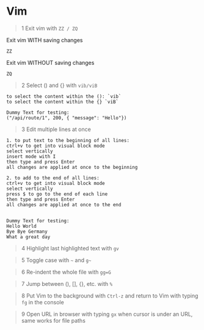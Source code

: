 # Vim

> 1 Exit vim with `ZZ / ZQ`

Exit vim WITH saving changes

```vim
ZZ
```

Exit vim WITHOUT saving changes

```vim
ZQ
```

> 2 Select () and {} with `vib/viB`

```
to select the content within the (): `vib`
to select the content within the {} `viB`

Dummy Text for testing:
("/api/route/1", 200, { "message": "Hello"})
```

> 3 Edit multiple lines at once

```
1. to put text to the beginning of all lines:
ctrl+v to get into visual block mode
select vertically
insert mode with I
then type and press Enter
all changes are applied at once to the beginning

2. to add to the end of all lines:
ctrl+v to get into visual block mode
select vertically
press $ to go to the end of each line
then type and press Enter
all changes are applied at once to the end


Dummy Text for testing:
Hello World
Bye Bye Germany
What a great day
```

> 4 Highlight last highlighted text with `gv`

> 5 Toggle case with `~` and `g~`

> 6 Re-indent the whole file with `gg=G`

> 7 Jump between (), [], {}, etc. with `%`

> 8 Put Vim to the background with `Ctrl-z` and return to Vim with typing `fg` in the console

> 9 Open URL in browser with typing `gx` when cursor is under an URL, same works for file paths